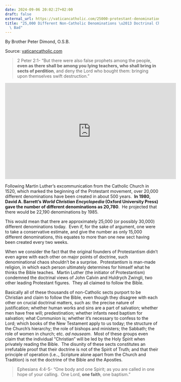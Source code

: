 ```yaml
---
date: 2024-09-06 20:02:27+02:00
draft: false
external_url: https://vaticancatholic.com/25000-protestant-denominations/
title: "25,000 Different Non-Catholic Denominations \u2013 Doctrinal Chaos Is The\
  \ Bad"
---
```





By Brother Peter Dimond, O.S.B.

Source: [vaticancatholic.com](https://vaticancatholic.com/25000-protestant-denominations/)

<blockquote>
<p>2 Peter 2:1- “But there were also false prophets among the people, <strong>even as there shall be among you lying teachers, who shall bring in sects of perdition</strong>, and deny the Lord who bought them: bringing upon themselves swift destruction.”</p>
</blockquote><iframe src="https://www.youtube.com/embed/xL2Hyve-kwg" title="YouTube video player" allow="accelerometer; autoplay; clipboard-write; encrypted-media; gyroscope; picture-in-picture" allowfullscreen="" width="560" height="315" frameborder="0"></iframe>
<p>Following Martin Luther’s excommunication from the Catholic Church in 1520, which marked the beginning of the Protestant movement, over 20,000 different denominations have been created in about 500 years.&nbsp; <strong>In 1980, David A. Barrett’s <em>World Christian Encyclopedia</em> (Oxford University Press) gave the number of different denominations as 20,780</strong>.&nbsp; He projected that there would be 22,190 denominations by 1985.</p>
<p>This would mean that there are approximately 25,000 (or possibly 30,000) different denominations today.&nbsp; Even if, for the sake of argument, one were to take a conservative estimate, and give the number as only 15,000 different denominations, this equates to more than one new sect having been created every two weeks.</p>
<p>When we consider the fact that the original founders of Protestantism didn’t even agree with each other on major points of doctrine, such denominational chaos shouldn’t be a surprise.&nbsp; Protestantism is man-made religion, in which each person ultimately determines for himself what he thinks the Bible teaches.&nbsp; Martin Luther (the initiator of Protestantism) condemned the doctrinal views of John Calvin and Huldrych Zwingli, two other leading Protestant figures.&nbsp; They all claimed to follow the Bible.</p>
<p>Basically all of these thousands of non-Catholic sects purport to be Christian and claim to follow the Bible, even though they disagree with each other on crucial doctrinal matters, such as: the precise nature of justification; whether human works and sins are a part of salvation; whether men have free will; predestination; whether infants need baptism for salvation; what Communion is; whether it’s necessary to confess to the Lord; which books of the New Testament apply to us today; the structure of the Church’s hierarchy; the role of bishops and ministers; the Sabbath; the role of women in church; etc. <em>ad nauseam</em>.&nbsp; Most of these groups even claim that the individual “Christian” will be led by the Holy Spirit when privately reading the Bible.&nbsp; The disunity of these sects constitutes an irrefutable proof that their doctrine is not of the Spirit of Truth; and that their principle of operation (i.e.., Scripture alone apart from the Church and Tradition) is not the doctrine of the Bible and the Apostles.</p>
<blockquote>
<p>Ephesians 4:4-5- “One body and one Spirit; as you are called in one hope of your calling.&nbsp; One Lord, <strong>one faith</strong>, one baptism.”</p>
</blockquote>
